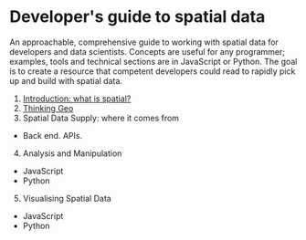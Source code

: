 # Developer's guide to spatial data

An approachable, comprehensive guide to working with spatial data for developers and data scientists. Concepts are useful for any programmer; examples, tools and technical sections are in JavaScript or Python. The goal is to create a resource that competent developers could read to rapidly pick up and build with spatial data.

1. [Introduction: what is spatial?](./1-INTRODUCTION.md) 
2. [Thinking Geo](./2-THINKING-GEO.md)
3. Spatial Data Supply: where it comes from 
- Back end. APIs.
4. Analysis and Manipulation
- JavaScript
- Python
5. Visualising Spatial Data
- JavaScript
- Python
